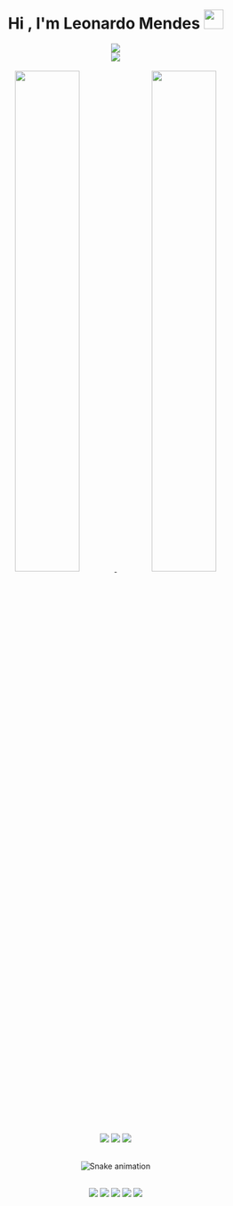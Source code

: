 <h1 align="center">Hi , I'm Leonardo Mendes <img src="https://media.giphy.com/media/hvRJCLFzcasrR4ia7z/giphy.gif" width="35"></h1>

<div align="center">
<a href="https://git.io/typing-svg"><img src="https://readme-typing-svg.herokuapp.com?font=Source+Code+Pro&size=22&color=268F77&center=true&vCenter=true&width=600&lines=Front-End+Developer;UX%2FUI+Design+Student"></a>
</div>
<div align="center">
<a><img src=https://images-wixmp-ed30a86b8c4ca887773594c2.wixmp.com/f/ceb42da1-3637-4312-816f-30e7ecea3189/dd8mpzh-00896cbc-f186-4349-b4c2-d065fcbe6ae7.gif?token=eyJ0eXAiOiJKV1QiLCJhbGciOiJIUzI1NiJ9.eyJzdWIiOiJ1cm46YXBwOjdlMGQxODg5ODIyNjQzNzNhNWYwZDQxNWVhMGQyNmUwIiwiaXNzIjoidXJuOmFwcDo3ZTBkMTg4OTgyMjY0MzczYTVmMGQ0MTVlYTBkMjZlMCIsIm9iaiI6W1t7InBhdGgiOiJcL2ZcL2NlYjQyZGExLTM2MzctNDMxMi04MTZmLTMwZTdlY2VhMzE4OVwvZGQ4bXB6aC0wMDg5NmNiYy1mMTg2LTQzNDktYjRjMi1kMDY1ZmNiZTZhZTcuZ2lmIn1dXSwiYXVkIjpbInVybjpzZXJ2aWNlOmZpbGUuZG93bmxvYWQiXX0.faYLM9tVnZRzIejZUh-IOUlhUT1_lvWBI7V1JZTjX4g></a>
 <div/>
 <br>
<div align="center">
<a href="https://github.com/leomsfil">
<img width="48%" src="https://github-readme-stats.vercel.app/api?username=leomsfil&show_icons=true&theme=gotham&include_all_commits=true&count_private=true"/>
<img width="48%" src="https://github-readme-stats.vercel.app/api/top-langs/?username=leomsfil&layout=compact&langs_count=7&theme=gotham"/>
</div>
<br>
<br>
<div align="center">
<a href="https://www.linkedin.com/in/leonardo-mendes-8aba41229" target="_blank"><img src="https://img.shields.io/badge/-LinkedIn-%230077B5?style=for-the-badge&logo=linkedin&logoColor=white" target="_blank"></a>  
<a href="https://instagram.com/sunkzzzzz" target="_blank"><img src="https://img.shields.io/badge/-Instagram-%23E4405F?style=for-the-badge&logo=instagram&logoColor=white" target="_blank"></a>
 <a href = "leonardo.msfil@gmail.com"><img src="https://img.shields.io/badge/Gmail-D14836?style=for-the-badge&logo=gmail&logoColor=white" target="_blank"></a>
    <div/>
 
<br>
 
 <div align="center">
  
  ![Snake animation](https://github.com/leomsfil/leomsfil/blob/output/github-contribution-grid-snake.svg)
  
</div>

 
 
<br> 
  <div align="center" >
      <img src="https://img.icons8.com/color/48/000000/figma--v1.png"/>
      <img src="https://img.icons8.com/color/48/000000/html-5--v1.png"/>
      <img src="https://img.icons8.com/color/48/000000/css3.png"/>
      <img src="https://img.icons8.com/color/48/000000/javascript--v1.png"/>
      <img src="https://img.icons8.com/color/48/000000/bootstrap.png"/>
</div>
